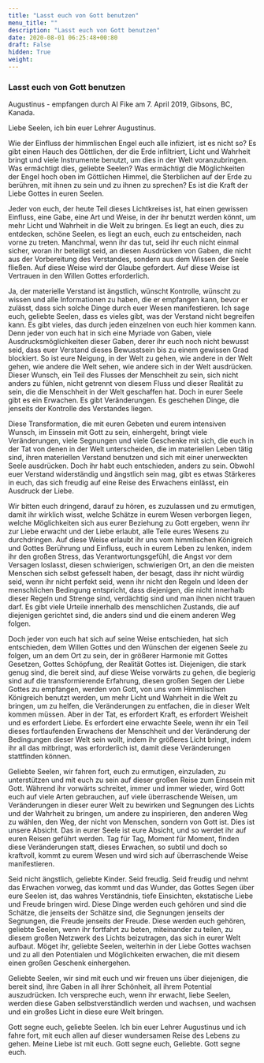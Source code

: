 ```yaml
---
title: "Lasst euch von Gott benutzen"
menu_title: ""
description: "Lasst euch von Gott benutzen"
date: 2020-08-01 06:25:48+00:80
draft: False
hidden: True
weight:
---
```

### Lasst euch von Gott benutzen

Augustinus - empfangen durch Al Fike am 7. April 2019, Gibsons, BC, Kanada.

Liebe Seelen, ich bin euer Lehrer Augustinus.

Wie der Einfluss der himmlischen Engel euch alle infiziert, ist es nicht so? Es gibt einen Hauch des Göttlichen, der die Erde infiltriert, Licht und Wahrheit bringt und viele Instrumente benutzt, um dies in der Welt voranzubringen. Was ermächtigt dies, geliebte Seelen? Was ermächtigt die Möglichkeiten der Engel hoch oben im Göttlichen Himmel, die Sterblichen auf der Erde zu berühren, mit ihnen zu sein und zu ihnen zu sprechen? Es ist die Kraft der Liebe Gottes in euren Seelen.

Jeder von euch, der heute Teil dieses Lichtkreises ist, hat einen gewissen Einfluss, eine Gabe, eine Art und Weise, in der ihr benutzt werden könnt, um mehr Licht und Wahrheit in die Welt zu bringen. Es liegt an euch, dies zu entdecken, schöne Seelen, es liegt an euch, euch zu entscheiden, nach vorne zu treten. Manchmal, wenn ihr das tut, seid ihr euch nicht einmal sicher, woran ihr beteiligt seid, an diesen Ausdrücken von Gaben, die nicht aus der Vorbereitung des Verstandes, sondern aus dem Wissen der Seele fließen. Auf diese Weise wird der Glaube gefordert. Auf diese Weise ist Vertrauen in den Willen Gottes erforderlich.

Ja, der materielle Verstand ist ängstlich, wünscht Kontrolle, wünscht zu wissen und alle Informationen zu haben, die er empfangen kann, bevor er zulässt, dass sich solche Dinge durch euer Wesen manifestieren. Ich sage euch, geliebte Seelen, dass es vieles gibt, was der Verstand nicht begreifen kann. Es gibt vieles, das durch jeden einzelnen von euch hier kommen kann. Denn jeder von euch hat in sich eine Myriade von Gaben, viele Ausdrucksmöglichkeiten dieser Gaben, derer ihr euch noch nicht bewusst seid, dass euer Verstand dieses Bewusstsein bis zu einem gewissen Grad blockiert. So ist eure Neigung, in der Welt zu gehen, wie andere in der Welt gehen, wie andere die Welt sehen, wie andere sich in der Welt ausdrücken. Dieser Wunsch, ein Teil des Flusses der Menschheit zu sein, sich nicht anders zu fühlen, nicht getrennt von diesem Fluss und dieser Realität zu sein, die die Menschheit in der Welt geschaffen hat. Doch in eurer Seele gibt es ein Erwachen. Es gibt Veränderungen. Es geschehen Dinge, die jenseits der Kontrolle des Verstandes liegen.

Diese Transformation, die mit euren Gebeten und eurem intensiven Wunsch, im Einssein mit Gott zu sein, einhergeht, bringt viele Veränderungen, viele Segnungen und viele Geschenke mit sich, die euch in der Tat von denen in der Welt unterscheiden, die im materiellen Leben tätig sind, ihren materiellen Verstand benutzen und sich mit einer unerweckten Seele ausdrücken. Doch ihr habt euch entschieden, anders zu sein. Obwohl euer Verstand widerständig und ängstlich sein mag, gibt es etwas Stärkeres in euch, das sich freudig auf eine Reise des Erwachens einlässt, ein Ausdruck der Liebe.

Wir bitten euch dringend, darauf zu hören, es zuzulassen und zu ermutigen, damit ihr wirklich wisst, welche Schätze in eurem Wesen verborgen liegen, welche Möglichkeiten sich aus eurer Beziehung zu Gott ergeben, wenn ihr zur Liebe erwacht und der Liebe erlaubt, alle Teile eures Wesens zu durchdringen. Auf diese Weise erlaubt ihr uns vom himmlischen Königreich und Gottes Berührung und Einfluss, euch in eurem Leben zu lenken, indem ihr den großen Stress, das Verantwortungsgefühl, die Angst vor dem Versagen loslasst, diesen schwierigen, schwierigen Ort, an den die meisten Menschen sich selbst gefesselt haben, der besagt, dass ihr nicht würdig seid, wenn ihr nicht perfekt seid, wenn ihr nicht den Regeln und Ideen der menschlichen Bedingung entspricht, dass diejenigen, die nicht innerhalb dieser Regeln und Strenge sind, verdächtig sind und man ihnen nicht trauen darf. Es gibt viele Urteile innerhalb des menschlichen Zustands, die auf diejenigen gerichtet sind, die anders sind und die einem anderen Weg folgen.

Doch jeder von euch hat sich auf seine Weise entschieden, hat sich entschieden, dem Willen Gottes und den Wünschen der eigenen Seele zu folgen, um an dem Ort zu sein, der in größerer Harmonie mit Gottes Gesetzen, Gottes Schöpfung, der Realität Gottes ist. Diejenigen, die stark genug sind, die bereit sind, auf diese Weise vorwärts zu gehen, die begierig sind auf die transformierende Erfahrung, diesen großen Segen der Liebe Gottes zu empfangen, werden von Gott, von uns vom Himmlischen Königreich benutzt werden, um mehr Licht und Wahrheit in die Welt zu bringen, um zu helfen, die Veränderungen zu entfachen, die in dieser Welt kommen müssen. Aber in der Tat, es erfordert Kraft, es erfordert Weisheit und es erfordert Liebe. Es erfordert eine erwachte Seele, wenn ihr ein Teil dieses fortlaufenden Erwachens der Menschheit und der Veränderung der Bedingungen dieser Welt sein wollt, indem ihr größeres Licht bringt, indem ihr all das mitbringt, was erforderlich ist, damit diese Veränderungen stattfinden können.

Geliebte Seelen, wir fahren fort, euch zu ermutigen, einzuladen, zu unterstützen und mit euch zu sein auf dieser großen Reise zum Einssein mit Gott. Während ihr vorwärts schreitet, immer und immer wieder, wird Gott euch auf viele Arten gebrauchen, auf viele überraschende Weisen, um Veränderungen in dieser eurer Welt zu bewirken und Segnungen des Lichts und der Wahrheit zu bringen, um andere zu inspirieren, den anderen Weg zu wählen, den Weg, der nicht von Menschen, sondern von Gott ist. Dies ist unsere Absicht. Das in eurer Seele ist eure Absicht, und so werdet ihr auf euren Reisen geführt werden. Tag für Tag, Moment für Moment, finden diese Veränderungen statt, dieses Erwachen, so subtil und doch so kraftvoll, kommt zu eurem Wesen und wird sich auf überraschende Weise manifestieren.

Seid nicht ängstlich, geliebte Kinder. Seid freudig. Seid freudig und nehmt das Erwachen vorweg, das kommt und das Wunder, das Gottes Segen über eure Seelen ist, das wahres Verständnis, tiefe Einsichten, ekstatische Liebe und Freude bringen wird. Diese Dinge werden euch gehören und sind die Schätze, die jenseits der Schätze sind, die Segnungen jenseits der Segnungen, die Freude jenseits der Freude. Diese werden euch gehören, geliebte Seelen, wenn ihr fortfahrt zu beten, miteinander zu teilen, zu diesem großen Netzwerk des Lichts beizutragen, das sich in eurer Welt aufbaut. Möget ihr, geliebte Seelen, weiterhin in der Liebe Gottes wachsen und zu all den Potentialen und Möglichkeiten erwachen, die mit diesem einen großen Geschenk einhergehen.

Geliebte Seelen, wir sind mit euch und wir freuen uns über diejenigen, die bereit sind, ihre Gaben in all ihrer Schönheit, all ihrem Potential auszudrücken. Ich verspreche euch, wenn ihr erwacht, liebe Seelen, werden diese Gaben selbstverständlich werden und wachsen, und wachsen und ein großes Licht in diese eure Welt bringen.

Gott segne euch, geliebte Seelen. Ich bin euer Lehrer Augustinus und ich fahre fort, mit euch allen auf dieser wundersamen Reise des Lebens zu gehen. Meine Liebe ist mit euch. Gott segne euch, Geliebte. Gott segne euch.
